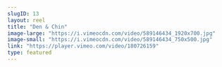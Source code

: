 ```yaml
---
slugID: 13 
layout: reel
title: "Den & Chin"
image-large: "https://i.vimeocdn.com/video/589146434_1920x700.jpg"
image-small: "https://i.vimeocdn.com/video/589146434_750x500.jpg"
link: "https://player.vimeo.com/video/180726159"
type: featured
---
```

